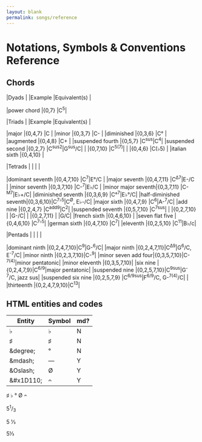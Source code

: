 ```yaml
---
layout: blank
permalink: songs/reference
---
```


Notations, Symbols & Conventions Reference
==========================================

Chords
------

|Dyads              |           |Example    |Equivalent(s)  |

|power chord        |{0,7}      |C<sup>5</sup>|

|Triads             |           |Example    |Equivalent(s)  |

|major              |{0,4,7}    |C          |
|minor              |{0,3,7}    |C-         |
|diminished         |{0,3,6}    |C°         |
|augmented          |{0,4,8}    |C+         |
|suspended fourth   |{0,5,7}    |C<sup>sus</sup>|C<sup>4</sup>|
|suspended second   |{0,2,7}    |C<sup>sus2</sup>|G<sup>sus</sup>/C|
|                   |{0,7,10}   |C<sup>5(7)</sup>|
|                   |{0,4,6}    |C(♭5)      |
|italian sixth      |{0,4,10}   |

|Tetrads            |           |           |               |

|dominant seventh   |{0,4,7,10} |C<sup>7</sup>|E°/C  |
|major seventh      |{0,4,7,11} |C<sup>Δ7</sup>|E-/C |
|minor seventh      |{0,3,7,10} |C-<sup>7</sup>|E♭/C |
|minor major seventh|{0,3,7,11} |C-<sup>M7</sup>|E♭+/C|
|diminished seventh |{0,3,6,9}  |C°<sup>7</sup>|E♭°/C|
|half-diminished seventh|{0,3,6,10}|C<sup>7♭5</sup>|C<sup>Ø</sup>, E♭-/C|
|major sixth        |{0,4,7,9}  |C<sup>6</sup>|A-<sup>7</sup>/C|
|add nine           |{0,2,4,7}  |C<sup>add9</sup>|C<sup>2</sup>|
|suspended seventh  |{0,5,7,10} |C<sup>7sus</sup>|
|                   |{0,2,7,10} |           |G-/C|
|                   |{0,2,7,11} |           |G/C|
|french sixth       |{0,4,6,10} |
|seven flat five    |{0,4,6,10} |C<sup>7♭5</sup>|
|german sixth       |{0,4,7,10} |C<sup>7</sup>|
|eleventh           |{0,2,5,10} |C<sup>11</sup>|B♭/c|

|Pentads            |           |           |               |

|dominant ninth     |{0,2,4,7,10}|C<sup>9</sup>|G-<sup>6</sup>/C|
|major ninth        |{0,2,4,7,11}|C<sup>Δ9</sup>|G<sup>6</sup>/C, E<sup>-7</sup>/C|
|minor ninth        |{0,2,3,7,10}|C-<sup>9</sup>|
|minor seven add four|{0,3,5,7,10}|C-<sup>7(4)</sup>|minor pentatonic|
|minor eleventh     |{0,3,5,7,10}|
|six nine           |{0,2,4,7,9}|C<sup>6/9</sup>|major pentatonic|
|suspended nine     |{0,2,5,7,10}|C<sup>9sus</sup>|G<sup>-7</sup>/C, jazz sus|
|suspended six nine |{0,2,5,7,9} |C<sup>6/9sus</sup>|F<sup>6/9</sup>/C, G-<sup>7(4)</sup>/C|
|
|thirteenth         |{0,2,4,7,9,10}|C<sup>13</sup>|

HTML entities and codes
-----------------------

|Entity         |Symbol|md?|
|---------------|------|---|
|&flat;         |♭     |N  |        
|&sharp;        |♯     |N  |
|&degree;       |°     |N  |
|&amp;mdash;    |&mdash;|Y |
|&amp;Oslash;   |Ø     |Y  |
|&amp;#x1D110;  |𝄐     |Y  |

<p>
&sharp;
&flat;
&deg;
&Oslash;
&#x1D110;
</p>

<p>5<sup>1</sup>/<sub>3</sub></p>
<p>5 1&#x2044;3</p>
<p>5&#x2153;</p>

<!--
|   | 2 | 3 | 4 | 5 | 7 |
|---|---|---|---|---|---|
| 2 | 4 | 5 | 6 | 7 | 9 |
| 3 | 5 | 6 | 7 | 8 | 10|
| 4 | 6 | 7 | 8 | 9 | 11|
| 5 | 7 | 8 | 9 | 10|   |
| 7 | 9 | 10| 11|   |   |

{0,2,4}
{0,2,5}
{0,2,6}
{0,2,7}     suspended, 1st inversion
{0,2,9}
{0,3,5}
{0,3,6}     diminished
{0,3,7}     minor
{0,3,8}     major, 1st inversion
{0,3,10}    
{0,4,6}
{0,4,7}     major
{0,4,8}     augmented
{0,4,9}     minor, 1st inversion
{0,4,11}    
{0,5,7}     suspended
{0,5,8}     minor, 2nd inversion
{0,5,9}     major, 2nd inversion
{0,5,10}    suspended, 2nd inversion
{0,7,9}
{0,7,10}    
{0,7,11}    
-->
